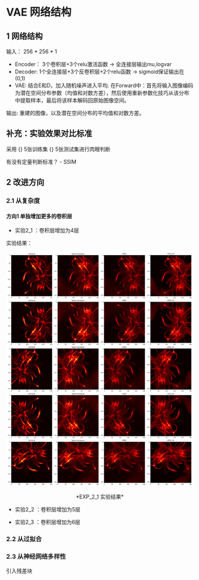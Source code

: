 # VAE 网络结构

## 1 网络结构

输入： 256 * 256 * 1

- Encoder： 3个卷积层+3个relu激活函数 -> 全连接层输出mu,logvar
- Decoder: 1个全连接层+3个反卷积层+2个relu函数 -> sigmoid保证输出在(0,1)
- VAE: 结合E和D，加入随机噪声进入平均. 在Forward中：首先将输入图像编码为潜在空间分布参数（均值和对数方差），然后使用重新参数化技巧从该分布中提取样本，最后将该样本解码回原始图像空间。

输出: 重建的图像，以及潜在空间分布的平均值和对数方差。

##  补充：实验效果对比标准

采用 {} 5张训练集 {} 5张测试集进行肉眼判断

有没有定量判断标准？ - SSIM

## 2 改进方向

### 2.1 从复杂度

#### 方向1 单独增加更多的卷积层

- 实验2_1 ：卷积层增加为4层

实验结果：

![EXP_2_1 实验结果](EXP_2_1.png)
<center>*EXP_2_1 实验结果*</center>

- 实验2_2 ：卷积层增加为5层

- 实验2_3 ：卷积层增加为6层


### 2.2 从过拟合

### 2.3 从神经网络多样性

引入残差块


